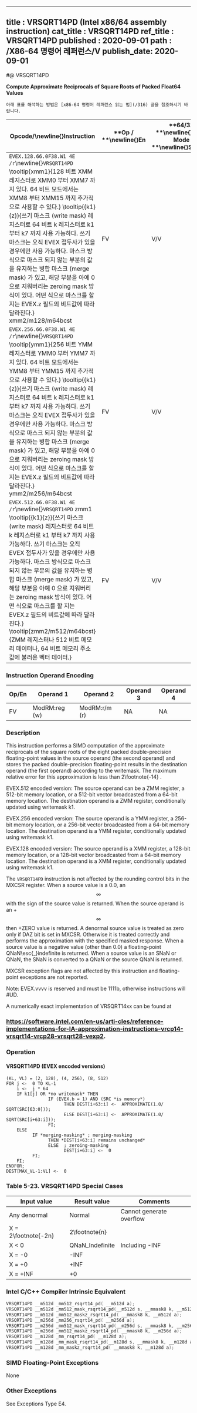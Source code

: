----------------------------
title : VRSQRT14PD (Intel x86/64 assembly instruction)
cat_title : VRSQRT14PD
ref_title : VRSQRT14PD
published : 2020-09-01
path : /X86-64 명령어 레퍼런스/V
publish_date: 2020-09-01
----------------------------


#@ VRSQRT14PD

**Compute Approximate Reciprocals of Square Roots of Packed Float64 Values**

```lec-info
아래 표를 해석하는 방법은 [x86-64 명령어 레퍼런스 읽는 법](/316) 글을 참조하시기 바랍니다.
```

|**Opcode/**\newline{}**Instruction**|**Op / **\newline{}**En**|**64/32 **\newline{}**bit Mode **\newline{}**Support**|**CPUID **\newline{}**Feature **\newline{}**Flag**|**Description**|
|------------------------------------|-------------------------|------------------------------------------------------|--------------------------------------------------|---------------|
|`EVEX.128.66.0F38.W1 4E /r`\newline{}`VRSQRT14PD` \tooltip{xmm1}{128 비트 XMM 레지스터로 XMM0 부터 XMM7 까지 있다. 64 비트 모드에서는 XMM8 부터 XMM15 까지 추가적으로 사용할 수 있다.} \tooltip{\{k1\}\{z\}}{쓰기 마스크 (write mask) 레지스터로 64 비트 k 레지스터로 k1 부터 k7 까지 사용 가능하다. 쓰기 마스크는 오직 EVEX 접두사가 있을 경우에만 사용 가능하다. 마스크 방식으로 마스크 되지 않는 부분의 값을 유지하는 병합 마스크 (merge mask) 가 있고, 해당 부분을 아예 0 으로 지워버리는 zeroing mask 방식이 있다. 어떤 식으로 마스크를 할 지는 EVEX.z 필드의 비트값에 따라 달라진다.} xmm2/m128/m64bcst |FV|V/V|AVX512VL\newline{}AVX512F|Computes the approximate reciprocal square roots of the packed double-precision floating-point values in xmm2/m128/m64bcst and stores the results in xmm1. Under writemask.|
|`EVEX.256.66.0F38.W1 4E /r`\newline{}`VRSQRT14PD` \tooltip{ymm1}{256 비트 YMM 레지스터로 YMM0 부터 YMM7 까지 있다. 64 비트 모드에서는 YMM8 부터 YMM15 까지 추가적으로 사용할 수 있다.} \tooltip{\{k1\}\{z\}}{쓰기 마스크 (write mask) 레지스터로 64 비트 k 레지스터로 k1 부터 k7 까지 사용 가능하다. 쓰기 마스크는 오직 EVEX 접두사가 있을 경우에만 사용 가능하다. 마스크 방식으로 마스크 되지 않는 부분의 값을 유지하는 병합 마스크 (merge mask) 가 있고, 해당 부분을 아예 0 으로 지워버리는 zeroing mask 방식이 있다. 어떤 식으로 마스크를 할 지는 EVEX.z 필드의 비트값에 따라 달라진다.} ymm2/m256/m64bcst |FV|V/V|AVX512VL\newline{}AVX512F|Computes the approximate reciprocal square roots of the packed double-precision floating-point values in ymm2/m256/m64bcst and stores the results in ymm1. Under writemask.|
|`EVEX.512.66.0F38.W1 4E /r`\newline{}`VRSQRT14PD` zmm1 \tooltip{\{k1\}\{z\}}{쓰기 마스크 (write mask) 레지스터로 64 비트 k 레지스터로 k1 부터 k7 까지 사용 가능하다. 쓰기 마스크는 오직 EVEX 접두사가 있을 경우에만 사용 가능하다. 마스크 방식으로 마스크 되지 않는 부분의 값을 유지하는 병합 마스크 (merge mask) 가 있고, 해당 부분을 아예 0 으로 지워버리는 zeroing mask 방식이 있다. 어떤 식으로 마스크를 할 지는 EVEX.z 필드의 비트값에 따라 달라진다.} \tooltip{zmm2/m512/m64bcst}{ZMM 레지스터나 512 비트 메모리 데이터나, 64 비트 메모리 주소값에 불러온 벡터 데이터.} |FV|V/V|AVX512F|Computes the approximate reciprocal square roots of the packed double-precision floating-point values in zmm2/m512/m64bcst and stores the results in zmm1 under writemask.|
### Instruction Operand Encoding


|Op/En|Operand 1|Operand 2|Operand 3|Operand 4|
|-----|---------|---------|---------|---------|
|FV|ModRM:reg (w)|ModRM:r/m (r)|NA|NA|
### Description


This instruction performs a SIMD computation of the approximate reciprocals of the square roots of the eight packed double-precision floating-point values in the source operand (the second operand) and stores the packed double-precision floating-point results in the destination operand (the first operand) according to the writemask. The maximum relative error for this approximation is less than 2\footnote{-14} . 

EVEX.512 encoded version: The source operand can be a ZMM register, a 512-bit memory location, or a 512-bit vector broadcasted from a 64-bit memory location. The destination operand is a ZMM register, conditionally updated using writemask k1. 

EVEX.256 encoded version: The source operand is a YMM register, a 256-bit memory location, or a 256-bit vector broadcasted from a 64-bit memory location. The destination operand is a YMM register, conditionally updated using writemask k1. 

EVEX.128 encoded version: The source operand is a XMM register, a 128-bit memory location, or a 128-bit vector broadcasted from a 64-bit memory location. The destination operand is a XMM register, conditionally updated using writemask k1. 

The `VRSQRT14PD` instruction is not affected by the rounding control bits in the MXCSR register. When a source value is a 0.0, an $$\infty$$ with the sign of the source value is returned. When the source operand is an +$$\infty$$ then +ZERO value is returned. A denormal source value is treated as zero only if DAZ bit is set in MXCSR. Otherwise it is treated correctly and performs the approximation with the specified masked response. When a source value is a negative value (other than 0.0) a floating-point QNaN\esc{_}indefinite is returned. When a source value is an SNaN or QNaN, the SNaN is converted to a QNaN or the source QNaN is returned.

MXCSR exception flags are not affected by this instruction and floating-point exceptions are not reported.

Note: EVEX.vvvv is reserved and must be 1111b, otherwise instructions will #UD.

A numerically exact implementation of VRSQRT14xx can be found at 

###                                                                                                        https://software.intel.com/en-us/arti-cles/reference-implementations-for-IA-approximation-instructions-vrcp14-vrsqrt14-vrcp28-vrsqrt28-vexp2.

### Operation
#### VRSQRT14PD (EVEX encoded versions) 
```info-verb
(KL, VL) = (2, 128), (4, 256), (8, 512)
FOR j <-  0 TO KL-1
    i <-  j * 64
    IF k1[j] OR *no writemask* THEN
                IF (EVEX.b = 1) AND (SRC *is memory*)
                      THEN DEST[i+63:i] <-  APPROXIMATE(1.0/ SQRT(SRC[63:0]));
                      ELSE DEST[i+63:i] <-  APPROXIMATE(1.0/ SQRT(SRC[i+63:i]));
                FI;
    ELSE 
          IF *merging-masking* ; merging-masking
                THEN *DEST[i+63:i] remains unchanged*
                ELSE  ; zeroing-masking
                      DEST[i+63:i] <-  0
          FI;
    FI;
ENDFOR;
DEST[MAX_VL-1:VL] <-  0
```
### Table 5-23. VRSQRT14PD Special Cases


|**Input value**|**Result value**|**Comments**|
|---------------|----------------|------------|
|Any denormal|Normal|Cannot generate overflow|
|X = 2\footnote{-2n}|2\footnote{n}||
|X < 0|QNaN_Indefinite|Including -INF|
|X = -0|-INF||
|X = +0|+INF||
|X = +INF|+0||

### Intel C/C++ Compiler Intrinsic Equivalent

```cpp
VRSQRT14PD __m512d _mm512_rsqrt14_pd( __m512d a);
VRSQRT14PD __m512d _mm512_mask_rsqrt14_pd(__m512d s, __mmask8 k, __m512d a);
VRSQRT14PD __m512d _mm512_maskz_rsqrt14_pd( __mmask8 k, __m512d a);
VRSQRT14PD __m256d _mm256_rsqrt14_pd( __m256d a);
VRSQRT14PD __m256d _mm512_mask_rsqrt14_pd(__m256d s, __mmask8 k, __m256d a);
VRSQRT14PD __m256d _mm512_maskz_rsqrt14_pd( __mmask8 k, __m256d a);
VRSQRT14PD __m128d _mm_rsqrt14_pd( __m128d a);
VRSQRT14PD __m128d _mm_mask_rsqrt14_pd(__m128d s, __mmask8 k, __m128d a);
VRSQRT14PD __m128d _mm_maskz_rsqrt14_pd( __mmask8 k, __m128d a);
```
### SIMD Floating-Point Exceptions


None

### Other Exceptions


See Exceptions Type E4.


